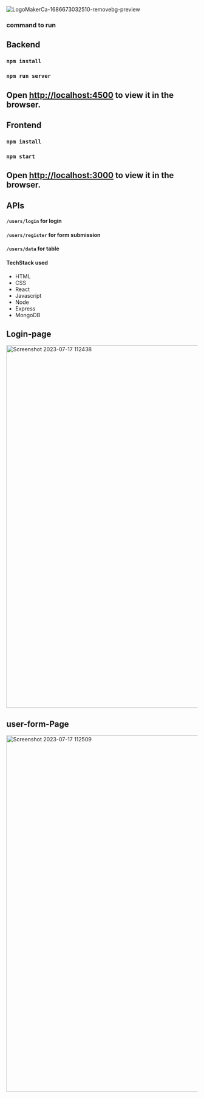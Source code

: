 ![LogoMakerCa-1686673032510-removebg-preview](https://content.jdmagicbox.com/comp/delhi/g1/011pxx11.xx11.200628154222.b9g1/catalogue/e2e-research-services-pvt-ltd-janakpuri-delhi-computer-graphic-designers-73kyumghtp-250.jpg)

### command to run

## Backend

### `npm install`
### `npm run server`

Open [http://localhost:4500](http://localhost:4500) to view it in the browser.
--

## Frontend

### `npm install`
### `npm start`

Open [http://localhost:3000](http://localhost:3000) to view it in the browser.
--

## APIs
#### `/users/login`  for login
#### `/users/register`  for form submission
#### `/users/data`  for table

#### TechStack used
-  HTML 
-  CSS
-  React
-  Javascript
-  Node
-  Express
-  MongoDB


## Login-page

<img width="955" alt="Screenshot 2023-07-17 112438" src="https://github.com/anurag1109/e2e_form/assets/115496150/60c38a3f-7d6e-431d-a266-fc09413841c3">

## user-form-Page

<img width="939" alt="Screenshot 2023-07-17 112509" src="https://github.com/anurag1109/e2e_form/assets/115496150/0ab200e6-e7c2-4c05-872e-1b3f9754b914">
